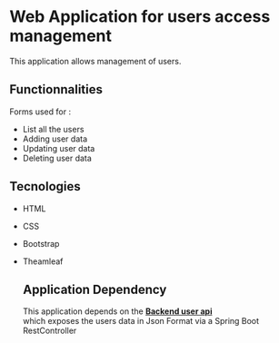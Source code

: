 # Web Application for users access management

This application allows management of users.

## Functionnalities

Forms used for :
- List all the users
- Adding user data
- Updating user data
- Deleting user data

## Tecnologies

- HTML
- CSS
- Bootstrap
- Theamleaf

  ## Application Dependency

  This application depends on the <a href ="https://github.com/narcisseisaker/webapp-access-manage-users-api/new/main/src" style="font-weight: bold;">Backend user api</a>
  <br/> which exposes the users data in Json Format via a Spring Boot RestController
